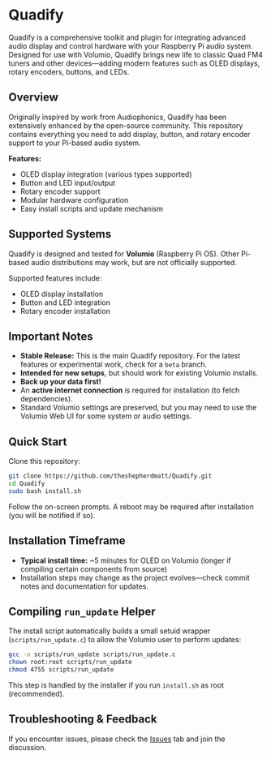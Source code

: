 # Quadify

Quadify is a comprehensive toolkit and plugin for integrating advanced audio display and control hardware with your Raspberry Pi audio system. Designed for use with Volumio, Quadify brings new life to classic Quad FM4 tuners and other devices—adding modern features such as OLED displays, rotary encoders, buttons, and LEDs.

## Overview

Originally inspired by work from Audiophonics, Quadify has been extensively enhanced by the open-source community.
This repository contains everything you need to add display, button, and rotary encoder support to your Pi-based audio system.

**Features:**

* OLED display integration (various types supported)
* Button and LED input/output
* Rotary encoder support
* Modular hardware configuration
* Easy install scripts and update mechanism

## Supported Systems

Quadify is designed and tested for **Volumio** (Raspberry Pi OS).
Other Pi-based audio distributions may work, but are not officially supported.

Supported features include:

* OLED display installation
* Button and LED integration
* Rotary encoder installation

## Important Notes

* **Stable Release:** This is the main Quadify repository. For the latest features or experimental work, check for a `beta` branch.
* **Intended for new setups**, but should work for existing Volumio installs.
* **Back up your data first!**
* An **active internet connection** is required for installation (to fetch dependencies).
* Standard Volumio settings are preserved, but you may need to use the Volumio Web UI for some system or audio settings.

## Quick Start

Clone this repository:

```bash
git clone https://github.com/theshepherdmatt/Quadify.git
cd Quadify
sudo bash install.sh
```

Follow the on-screen prompts. A reboot may be required after installation (you will be notified if so).

## Installation Timeframe

* **Typical install time:** \~5 minutes for OLED on Volumio
  (longer if compiling certain components from source)
* Installation steps may change as the project evolves—check commit notes and documentation for updates.

## Compiling `run_update` Helper

The install script automatically builds a small setuid wrapper (`scripts/run_update.c`) to allow the Volumio user to perform updates:

```bash
gcc -o scripts/run_update scripts/run_update.c
chown root:root scripts/run_update
chmod 4755 scripts/run_update
```

This step is handled by the installer if you run `install.sh` as root (recommended).

## Troubleshooting & Feedback

If you encounter issues, please check the [Issues](https://github.com/theshepherdmatt/Quadify/issues) tab and join the discussion.
